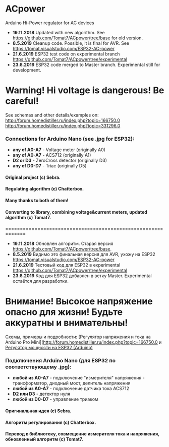 # ACpower
Arduino Hi-Power regulator for AC devices

* **19.11.2018** Updated with new algorithm. See https://github.com/Tomat7/ACpower/tree/base for old version.
* **8.5.2019** Cleanup code. Possible, it is final for AVR. See https://tomat.visualstudio.com/ESP32-AC-power
* **21.6.2019** ESP32 test code on experimental branch https://github.com/Tomat7/ACpower/tree/experimental
* **23.6.2019** ESP32 code merged to Master branch. Experimental still for development.

__Warning! Hi voltage is dangerous! Be careful!__
=================================================

See schemas and other details/examples on:   
http://forum.homedistiller.ru/index.php?topic=166750.0  
http://forum.homedistiller.ru/index.php?topic=331296.0  

### Connections for Arduino Nano (see .jpg for ESP32):
* **any of A0-A7** - Voltage meter (originally A0)
* **any of A0-A7** - ACS712 (originally A1)
* **D2 or D3** - ZeroCross detector (originally D3)
* **any of D0-D7** - Triac (originally D5)

#### Original project (c) Sebra. 
#### Regulating algorithm (c) Chatterbox. 
#### Many thanks to both of them!
#### Converting to library, combining voltage&current meters, updated algorithm (c) Tomat7.
=============================================================
   
* **19.11.2018** Обновлен алгоритм. Старая версия https://github.com/Tomat7/ACpower/tree/base.
* **8.5.2019** Видимо это финальная версия для AVR, ухожу на ESP32 https://tomat.visualstudio.com/ESP32-AC-power
* **21.6.2019** Тестовый код для ESP32 в experimental https://github.com/Tomat7/ACpower/tree/experimental
* **23.6.2019** Код для ESP32 добавлен в ветку Master. Experimental остаётся для разработки.

__Внимание! Высокое напряжение опасно для жизни!__
__Будьте аккуратны и внимательны!__
====================================================================================

Схемы, примеры и подробности: [Регулятор напряжения и тока на Arduino Pro Mini](http://forum.homedistiller.ru/index.php?topic=166750.0 и [Регулятор мощности на ESP32 (Arduino)](http://forum.homedistiller.ru/index.php?topic=331296.0)

### Подключения Arduino Nano (для ESP32 по соответствующему .jpg):
* **любой из A0-A7** - подключение "измерителя" напряжения - трансформатор, диодный мост, делитель напряжения
* **любой из A0-A7** - подключение датчика тока ACS712
* **D2 или D3** - детектор нуля
* **любой из D0-D7** - управление триаком

#### Оригинальная идея (c) Sebra.
#### Алгоритм регулирования (c) Chatterbox.
#### Перевод в библиотеку, совмещение измерителя тока и напряжения, обновленный алгоритм (c) Tomat7.
